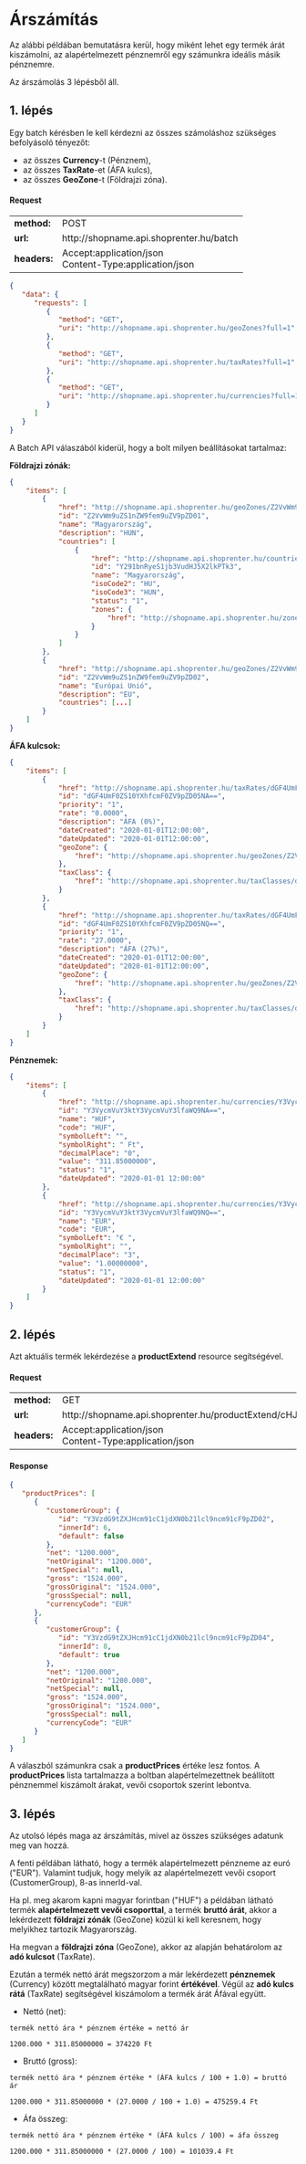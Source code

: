 # Árszámítás

Az alábbi példában bemutatásra kerül, hogy miként lehet egy termék árát kiszámolni, az alapértelmezett pénznemről egy számunkra ideális másik pénznemre.

Az árszámolás 3 lépésből áll.

## 1. lépés

Egy batch kérésben le kell kérdezni az összes számoláshoz szükséges befolyásoló tényezőt:
- az összes **Currency**-t (Pénznem), 
- az összes **TaxRate**-et (ÁFA kulcs),
- az összes **GeoZone**-t (Földrajzi zóna).

#### Request

<table>
  <tr>
    <td><b>method:</b></td>
    <td>POST</td>
  </tr>
  <tr>
    <td><b>url:</b></td>
    <td>http://shopname.api.shoprenter.hu/batch</td>
  </tr>
  <tr>
    <td><b>headers:</b></td>
    <td>
        Accept:application/json<br>
        Content-Type:application/json
    </td>
  </tr>
</table>

```json
{
   "data": {
      "requests": [
         {
            "method": "GET",
            "uri": "http://shopname.api.shoprenter.hu/geoZones?full=1"
         },
         {
            "method": "GET",
            "uri": "http://shopname.api.shoprenter.hu/taxRates?full=1"
         },
         {
            "method": "GET",
            "uri": "http://shopname.api.shoprenter.hu/currencies?full=1"
         }
      ]
   }
}
```

A Batch API válaszából kiderül, hogy a bolt milyen beállításokat tartalmaz:

**Földrajzi zónák:**

```json
{
    "items": [
        {
            "href": "http://shopname.api.shoprenter.hu/geoZones/Z2VvWm9uZS1nZW9fem9uZV9pZD01",
            "id": "Z2VvWm9uZS1nZW9fem9uZV9pZD01",
            "name": "Magyarország",
            "description": "HUN",
            "countries": [
                {
                    "href": "http://shopname.api.shoprenter.hu/countries/Y291bnRyeS1jb3VudHJ5X2lkPTk3",
                    "id": "Y291bnRyeS1jb3VudHJ5X2lkPTk3",
                    "name": "Magyarország",
                    "isoCode2": "HU",
                    "isoCode3": "HUN",
                    "status": "1",
                    "zones": {
                        "href": "http://shopname.api.shoprenter.hu/zones?countryId=Y291bnRyeS1jb3VudHJ5X2lkPTk3"
                    }
                }
            ]
        },
        {
            "href": "http://shopname.api.shoprenter.hu/geoZones/Z2VvWm9uZS1nZW9fem9uZV9pZD02",
            "id": "Z2VvWm9uZS1nZW9fem9uZV9pZD02",
            "name": "Európai Unió",
            "description": "EU",
            "countries": [...]
        }
    ]
}
```

**ÁFA kulcsok:**

```json
{
    "items": [
        {
            "href": "http://shopname.api.shoprenter.hu/taxRates/dGF4UmF0ZS10YXhfcmF0ZV9pZD05NA==",
            "id": "dGF4UmF0ZS10YXhfcmF0ZV9pZD05NA==",
            "priority": "1",
            "rate": "0.0000",
            "description": "ÁFA (0%)",
            "dateCreated": "2020-01-01T12:00:00",
            "dateUpdated": "2020-01-01T12:00:00",
            "geoZone": {
                "href": "http://shopname.api.shoprenter.hu/geoZones/Z2VvWm9uZS1nZW9fem9uZV9pZD01"
            },
            "taxClass": {
                "href": "http://shopname.api.shoprenter.hu/taxClasses/dGF4Q2xhc3MtdGF4X2NsYXNzX2lkPTEx"
            }
        },
        {
            "href": "http://shopname.api.shoprenter.hu/taxRates/dGF4UmF0ZS10YXhfcmF0ZV9pZD05NQ==",
            "id": "dGF4UmF0ZS10YXhfcmF0ZV9pZD05NQ==",
            "priority": "1",
            "rate": "27.0000",
            "description": "ÁFA (27%)",
            "dateCreated": "2020-01-01T12:00:00",
            "dateUpdated": "2020-01-01T12:00:00",
            "geoZone": {
                "href": "http://shopname.api.shoprenter.hu/geoZones/Z2VvWm9uZS1nZW9fem9uZV9pZD01"
            },
            "taxClass": {
                "href": "http://shopname.api.shoprenter.hu/taxClasses/dGF4Q2xhc3MtdGF4X2NsYXNzX2lkPTEw"
            }
        }
    ]
}
```

**Pénznemek:**

```json
{
    "items": [
        {
            "href": "http://shopname.api.shoprenter.hu/currencies/Y3VycmVuY3ktY3VycmVuY3lfaWQ9NA==",
            "id": "Y3VycmVuY3ktY3VycmVuY3lfaWQ9NA==",
            "name": "HUF",
            "code": "HUF",
            "symbolLeft": "",
            "symbolRight": " Ft",
            "decimalPlace": "0",
            "value": "311.85000000",
            "status": "1",
            "dateUpdated": "2020-01-01 12:00:00"
        },
        {
            "href": "http://shopname.api.shoprenter.hu/currencies/Y3VycmVuY3ktY3VycmVuY3lfaWQ9NQ==",
            "id": "Y3VycmVuY3ktY3VycmVuY3lfaWQ9NQ==",
            "name": "EUR",
            "code": "EUR",
            "symbolLeft": "€ ",
            "symbolRight": "",
            "decimalPlace": "3",
            "value": "1.00000000",
            "status": "1",
            "dateUpdated": "2020-01-01 12:00:00"
        }
    ]
}
```

## 2. lépés

Azt aktuális termék lekérdezése a **productExtend** resource segítségével.

#### Request

<table>
  <tr>
    <td><b>method:</b></td>
    <td>GET</td>
  </tr>
  <tr>
    <td><b>url:</b></td>
    <td>http://shopname.api.shoprenter.hu/productExtend/cHJvZHVjdC1wcm9kdWN0X2lkPTYx</td>
  </tr>
  <tr>
    <td><b>headers:</b></td>
    <td>
        Accept:application/json<br>
        Content-Type:application/json
    </td>
  </tr>
</table>

#### Response

```json
{
   "productPrices": [
      {
         "customerGroup": {
            "id": "Y3VzdG9tZXJHcm91cC1jdXN0b21lcl9ncm91cF9pZD02",
            "innerId": 6,
            "default": false
         },
         "net": "1200.000",
         "netOriginal": "1200.000",
         "netSpecial": null,
         "gross": "1524.000",
         "grossOriginal": "1524.000",
         "grossSpecial": null,
         "currencyCode": "EUR"
      },
      {
         "customerGroup": {
            "id": "Y3VzdG9tZXJHcm91cC1jdXN0b21lcl9ncm91cF9pZD04",
            "innerId": 8,
            "default": true
         },
         "net": "1200.000",
         "netOriginal": "1200.000",
         "netSpecial": null,
         "gross": "1524.000",
         "grossOriginal": "1524.000",
         "grossSpecial": null,
         "currencyCode": "EUR"
      }
   ]
}
```

A válaszból számunkra csak a **productPrices** értéke lesz fontos.
A **productPrices** lista tartalmazza a boltban alapértelmezettnek beállított pénznemmel kiszámolt árakat, vevői csoportok szerint lebontva.

## 3. lépés

Az utolsó lépés maga az árszámítás, mivel az összes szükséges adatunk meg van hozzá.

A fenti példában látható, hogy a termék alapértelmezett pénzneme az euró ("EUR"). Valamint tudjuk, hogy melyik az alapértelmezett vevői csoport (CustomerGroup), 8-as innerId-val.

Ha pl. meg akarom kapni magyar forintban ("HUF") a példában látható termék **alapértelmezett vevői csoporttal**, a termék **bruttó árát**, 
akkor a lekérdezett **földrajzi zónák** (GeoZone) közül ki kell keresnem, hogy melyikhez tartozik Magyarország.

Ha megvan a **földrajzi zóna** (GeoZone), akkor az alapján behatárolom az **adó kulcsot** (TaxRate).

Ezután a termék nettó árát megszorzom a már lekérdezett **pénznemek** (Currency) között megtalálható magyar forint **értékével**.
Végül az **adó kulcs rátá** (TaxRate) segítségével kiszámolom a termék árát Áfával együtt.

- Nettó (net):

`termék nettó ára * pénznem értéke = nettó ár`

`1200.000 * 311.85000000 = 374220 Ft`

- Bruttó (gross):

`termék nettó ára * pénznem értéke * (ÁFA kulcs / 100 + 1.0) = bruttó ár`

`1200.000 * 311.85000000 * (27.0000 / 100 + 1.0) = 475259.4 Ft`

- Áfa összeg:

`termék nettó ára * pénznem értéke * (ÁFA kulcs / 100) = áfa összeg`

`1200.000 * 311.85000000 * (27.0000 / 100) = 101039.4 Ft`

